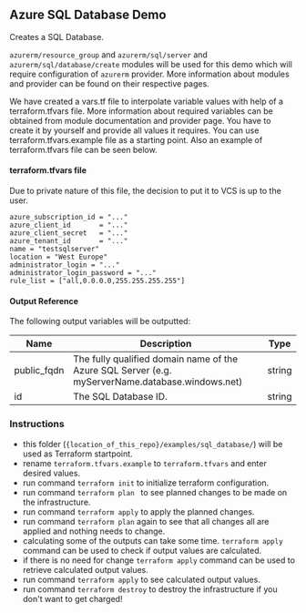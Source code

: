 ## Azure SQL Database Demo
Creates a SQL Database.

`azurerm/resource_group` and `azurerm/sql/server` and `azurerm/sql/database/create` modules will be used for this demo which will require configuration of `azurerm` provider. More information about modules and provider can be found on their respective pages. 

We have created a vars.tf file to interpolate variable values with help of a terraform.tfvars file. More information about required variables can be obtained from module documentation and provider page. You have to create it by yourself and provide all values it requires. You can use terraform.tfvars.example file as a starting point. Also an example of terraform.tfvars file can be seen below.

#### terraform.tfvars file
Due to private nature of this file, the decision to put it to VCS is up to the user.
```hcl
azure_subscription_id = "..."
azure_client_id       = "..."
azure_client_secret   = "..."
azure_tenant_id       = "..."
name = "testsqlserver"
location = "West Europe"
administrator_login = "..."
administrator_login_password = "..."
rule_list = ["all,0.0.0.0,255.255.255.255"]
```

#### Output Reference
The following output variables will be outputted:

Name | Description | Type
----------------- | --------- | --------
public_fqdn  | The fully qualified domain name of the Azure SQL Server (e.g. myServerName.database.windows.net)	 | string
id  | The SQL Database ID. | string

### Instructions
* this folder (`{location_of_this_repo}/examples/sql_database/`) will be used as Terraform startpoint.
* rename `terraform.tfvars.example` to `terraform.tfvars` and enter desired values.
* run command `terraform init` to initialize terraform configuration.
* run command `terraform plan ` to see planned changes to be made on the infrastructure.
* run command `terraform apply` to apply the planned changes.
* run command `terraform plan` again to see that all changes all are applied and nothing needs to change.
* calculating some of the outputs can take some time. `terraform apply` command can be used to check if output values are calculated.
* if there is no need for change `terraform apply` command can be used to retrieve calculated output values.
* run command `terraform apply` to see calculated output values.
* run command `terraform destroy` to destroy the infrastructure if you don't want to get charged!
